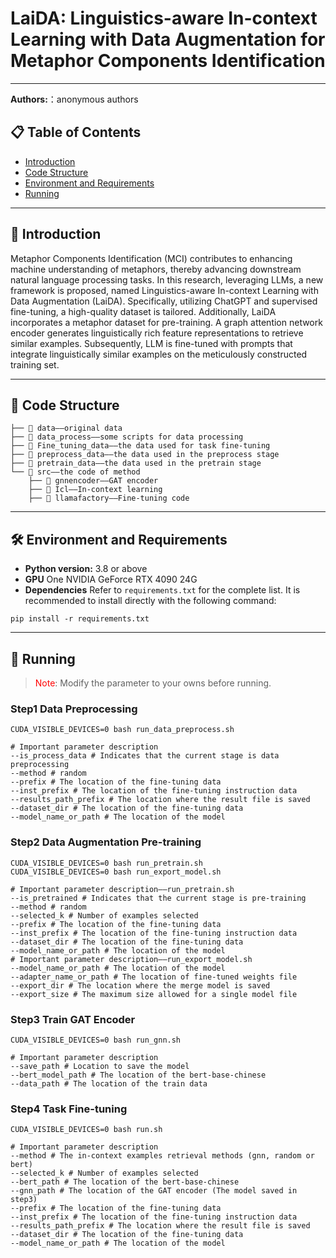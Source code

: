 # LaiDA: Linguistics-aware In-context Learning with Data Augmentation for Metaphor Components Identification

---

**Authors:**：anonymous authors

## 📋 Table of Contents
- [Introduction](#anchor-introduction)
- [Code Structure](#anchor-code-structure)
- [Environment and Requirements](#anchor-environment-and-requirements)
- [Running](#anchor-running)

---

<a id="anchor-introduction"></a>
## 📌 Introduction

Metaphor Components Identification (MCI) contributes to enhancing machine understanding of metaphors, thereby advancing downstream natural language processing tasks. In this research, leveraging LLMs, a new framework is proposed, named Linguistics-aware In-context Learning with Data Augmentation (LaiDA). Specifically, utilizing ChatGPT and supervised fine-tuning, a high-quality dataset is tailored. Additionally, LaiDA incorporates a metaphor dataset for pre-training. A graph attention network encoder generates linguistically rich feature representations to retrieve similar examples. Subsequently, LLM is fine-tuned with prompts that integrate linguistically similar examples on the meticulously constructed training set. 

---

<a id="anchor-code-structure"></a>
## 📂 Code Structure
```angular2html
├── 📁 data——original data 
├── 📁 data_process——some scripts for data processing
├── 📁 Fine_tuning_data——the data used for task fine-tuning
├── 📁 preprocess_data——the data used in the preprocess stage
├── 📁 pretrain_data——the data used in the pretrain stage
└── 📁 src——the code of method
    ├── 📁 gnnencoder——GAT encoder
    ├── 📁 Icl——In-context learning
    ├── 📁 llamafactory——Fine-tuning code
```

---

<a id="anchor-environment-and-requirements"></a>
## 🛠 Environment and Requirements
- **Python version:** 3.8 or above
- **GPU** One NVIDIA GeForce RTX 4090 24G
- **Dependencies** Refer to `requirements.txt` for the complete list. It is recommended to install directly with the following command:
```shell
pip install -r requirements.txt
```
---

<a id="anchor-running"></a>
## 🚀 Running
><span style="color:red;">Note</span>: Modify the parameter to your owns before running.

### Step1 Data Preprocessing
```shell
CUDA_VISIBLE_DEVICES=0 bash run_data_preprocess.sh
```
```shell
# Important parameter description
--is_process_data # Indicates that the current stage is data preprocessing
--method # random
--prefix # The location of the fine-tuning data
--inst_prefix # The location of the fine-tuning instruction data
--results_path_prefix # The location where the result file is saved
--dataset_dir # The location of the fine-tuning data
--model_name_or_path # The location of the model
```

### Step2 Data Augmentation Pre-training
```shell
CUDA_VISIBLE_DEVICES=0 bash run_pretrain.sh
CUDA_VISIBLE_DEVICES=0 bash run_export_model.sh
```

```shell
# Important parameter description——run_pretrain.sh
--is_pretrained # Indicates that the current stage is pre-training
--method # random
--selected_k # Number of examples selected
--prefix # The location of the fine-tuning data
--inst_prefix # The location of the fine-tuning instruction data
--dataset_dir # The location of the fine-tuning data
--model_name_or_path # The location of the model
# Important parameter description——run_export_model.sh
--model_name_or_path # The location of the model
--adapter_name_or_path # The location of fine-tuned weights file
--export_dir # The location where the merge model is saved
--export_size # The maximum size allowed for a single model file
```

### Step3 Train GAT Encoder
```shell
CUDA_VISIBLE_DEVICES=0 bash run_gnn.sh
```
```shell
# Important parameter description
--save_path # Location to save the model
--bert_model_path # The location of the bert-base-chinese
--data_path # The location of the train data
```


### Step4 Task Fine-tuning
```shell
CUDA_VISIBLE_DEVICES=0 bash run.sh
```

```shell
# Important parameter description
--method # The in-context examples retrieval methods (gnn, random or bert)
--selected_k # Number of examples selected
--bert_path # The location of the bert-base-chinese
--gnn_path # The location of the GAT encoder (The model saved in step3)
--prefix # The location of the fine-tuning data
--inst_prefix # The location of the fine-tuning instruction data
--results_path_prefix # The location where the result file is saved
--dataset_dir # The location of the fine-tuning data
--model_name_or_path # The location of the model
```



